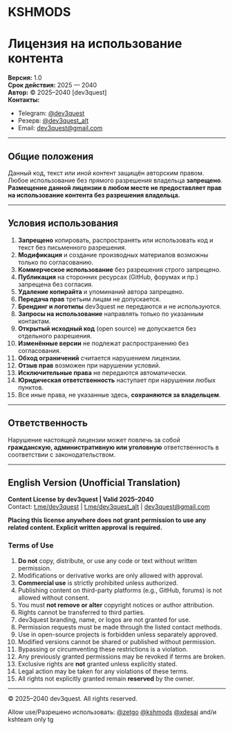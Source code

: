 # KSHMODS

# **Лицензия на использование контента**

**Версия:** 1.0  
**Срок действия:** 2025 — 2040  
**Автор:** © 2025–2040 [dev3quest]  
**Контакты:**  
- Telegram: [@dev3quest](https://t.me/dev3quest)  
- Резерв: [@dev3quest_alt](https://t.me/dev3quest_alt)  
- Email: dev3quest@gmail.com  

---

## **Общие положения**

Данный код, текст или иной контент защищён авторским правом. Любое использование без прямого разрешения владельца **запрещено**.  
**Размещение данной лицензии в любом месте не предоставляет прав на использование контента без разрешения владельца.**

---

## **Условия использования**

1. **Запрещено** копировать, распространять или использовать код и текст без письменного разрешения.
2. **Модификация** и создание производных материалов возможны только по согласованию.
3. **Коммерческое использование** без разрешения строго запрещено.
4. **Публикация** на сторонних ресурсах (GitHub, форумах и пр.) запрещена без согласия.
5. **Удаление копирайта** и упоминаний автора запрещено.
6. **Передача прав** третьим лицам не допускается.
7. **Брендинг и логотипы** dev3quest не передаются и не используются.
8. **Запросы на использование** направлять только по указанным контактам.
9. **Открытый исходный код** (open source) не допускается без отдельного разрешения.
10. **Изменённые версии** не подлежат распространению без согласования.
11. **Обход ограничений** считается нарушением лицензии.
12. **Отзыв прав** возможен при нарушении условий.
13. **Исключительные права** не передаются автоматически.
14. **Юридическая ответственность** наступает при нарушении любых пунктов.
15. Все иные права, не указанные здесь, **сохраняются за владельцем**.

---

## **Ответственность**

Нарушение настоящей лицензии может повлечь за собой **гражданскую, административную или уголовную** ответственность в соответствии с законодательством.

---

## **English Version (Unofficial Translation)**

**Content License by dev3quest | Valid 2025–2040**  
Contact: [t.me/dev3quest](https://t.me/dev3quest) | [t.me/dev3quest_alt](https://t.me/dev3quest_alt) | dev3quest@gmail.com

**Placing this license anywhere does not grant permission to use any related content. Explicit written approval is required.**

### **Terms of Use**

1. **Do not** copy, distribute, or use any code or text without written permission.
2. Modifications or derivative works are only allowed with approval.
3. **Commercial use** is strictly prohibited unless authorized.
4. Publishing content on third-party platforms (e.g., GitHub, forums) is not allowed without consent.
5. You must **not remove or alter** copyright notices or author attribution.
6. Rights cannot be transferred to third parties.
7. dev3quest branding, name, or logos are not granted for use.
8. Permission requests must be made through the listed contact methods.
9. Use in open-source projects is forbidden unless separately approved.
10. Modified versions cannot be shared or published without permission.
11. Bypassing or circumventing these restrictions is a violation.
12. Any previously granted permissions may be revoked if terms are broken.
13. Exclusive rights are **not** granted unless explicitly stated.
14. Legal action may be taken for any violations of these terms.
15. All rights not explicitly granted remain **reserved** by the owner.

---

© 2025–2040 dev3quest. All rights reserved.

Allow use/Разрешено использовать: [@zetgo](https://t.me/zetgo)
[@kshmods](https://t.me/kshmods)
[@xdesai](https://t.me/xdesai)
and/и kshteam only tg
